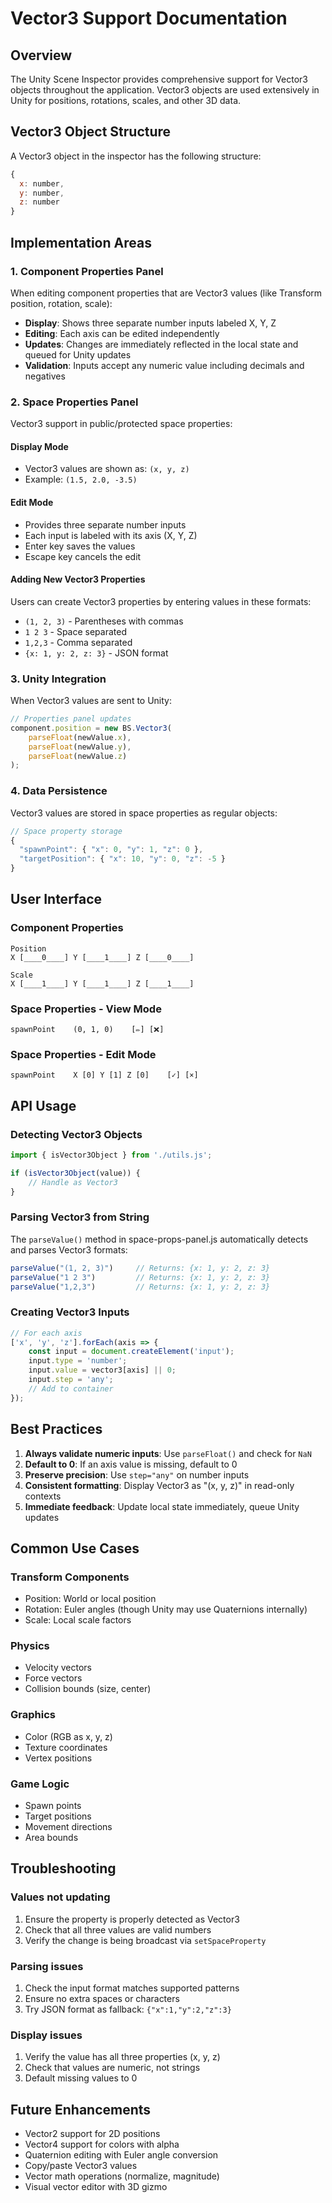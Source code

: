 # Vector3 Support Documentation

## Overview
The Unity Scene Inspector provides comprehensive support for Vector3 objects throughout the application. Vector3 objects are used extensively in Unity for positions, rotations, scales, and other 3D data.

## Vector3 Object Structure
A Vector3 object in the inspector has the following structure:
```javascript
{
  x: number,
  y: number,
  z: number
}
```

## Implementation Areas

### 1. Component Properties Panel
When editing component properties that are Vector3 values (like Transform position, rotation, scale):

- **Display**: Shows three separate number inputs labeled X, Y, Z
- **Editing**: Each axis can be edited independently
- **Updates**: Changes are immediately reflected in the local state and queued for Unity updates
- **Validation**: Inputs accept any numeric value including decimals and negatives

### 2. Space Properties Panel
Vector3 support in public/protected space properties:

#### Display Mode
- Vector3 values are shown as: `(x, y, z)`
- Example: `(1.5, 2.0, -3.5)`

#### Edit Mode
- Provides three separate number inputs
- Each input is labeled with its axis (X, Y, Z)
- Enter key saves the values
- Escape key cancels the edit

#### Adding New Vector3 Properties
Users can create Vector3 properties by entering values in these formats:
- `(1, 2, 3)` - Parentheses with commas
- `1 2 3` - Space separated
- `1,2,3` - Comma separated
- `{x: 1, y: 2, z: 3}` - JSON format

### 3. Unity Integration
When Vector3 values are sent to Unity:

```javascript
// Properties panel updates
component.position = new BS.Vector3(
    parseFloat(newValue.x),
    parseFloat(newValue.y),
    parseFloat(newValue.z)
);
```

### 4. Data Persistence
Vector3 values are stored in space properties as regular objects:

```javascript
// Space property storage
{
  "spawnPoint": { "x": 0, "y": 1, "z": 0 },
  "targetPosition": { "x": 10, "y": 0, "z": -5 }
}
```

## User Interface

### Component Properties
```
Position
X [____0____] Y [____1____] Z [____0____]

Scale
X [____1____] Y [____1____] Z [____1____]
```

### Space Properties - View Mode
```
spawnPoint    (0, 1, 0)    [✏️] [❌]
```

### Space Properties - Edit Mode
```
spawnPoint    X [0] Y [1] Z [0]    [✓] [×]
```

## API Usage

### Detecting Vector3 Objects
```javascript
import { isVector3Object } from './utils.js';

if (isVector3Object(value)) {
    // Handle as Vector3
}
```

### Parsing Vector3 from String
The `parseValue()` method in space-props-panel.js automatically detects and parses Vector3 formats:

```javascript
parseValue("(1, 2, 3)")     // Returns: {x: 1, y: 2, z: 3}
parseValue("1 2 3")         // Returns: {x: 1, y: 2, z: 3}
parseValue("1,2,3")         // Returns: {x: 1, y: 2, z: 3}
```

### Creating Vector3 Inputs
```javascript
// For each axis
['x', 'y', 'z'].forEach(axis => {
    const input = document.createElement('input');
    input.type = 'number';
    input.value = vector3[axis] || 0;
    input.step = 'any';
    // Add to container
});
```

## Best Practices

1. **Always validate numeric inputs**: Use `parseFloat()` and check for `NaN`
2. **Default to 0**: If an axis value is missing, default to 0
3. **Preserve precision**: Use `step="any"` on number inputs
4. **Consistent formatting**: Display Vector3 as "(x, y, z)" in read-only contexts
5. **Immediate feedback**: Update local state immediately, queue Unity updates

## Common Use Cases

### Transform Components
- Position: World or local position
- Rotation: Euler angles (though Unity may use Quaternions internally)
- Scale: Local scale factors

### Physics
- Velocity vectors
- Force vectors
- Collision bounds (size, center)

### Graphics
- Color (RGB as x, y, z)
- Texture coordinates
- Vertex positions

### Game Logic
- Spawn points
- Target positions
- Movement directions
- Area bounds

## Troubleshooting

### Values not updating
1. Ensure the property is properly detected as Vector3
2. Check that all three values are valid numbers
3. Verify the change is being broadcast via `setSpaceProperty`

### Parsing issues
1. Check the input format matches supported patterns
2. Ensure no extra spaces or characters
3. Try JSON format as fallback: `{"x":1,"y":2,"z":3}`

### Display issues
1. Verify the value has all three properties (x, y, z)
2. Check that values are numeric, not strings
3. Default missing values to 0

## Future Enhancements
- Vector2 support for 2D positions
- Vector4 support for colors with alpha
- Quaternion editing with Euler angle conversion
- Copy/paste Vector3 values
- Vector math operations (normalize, magnitude)
- Visual vector editor with 3D gizmo